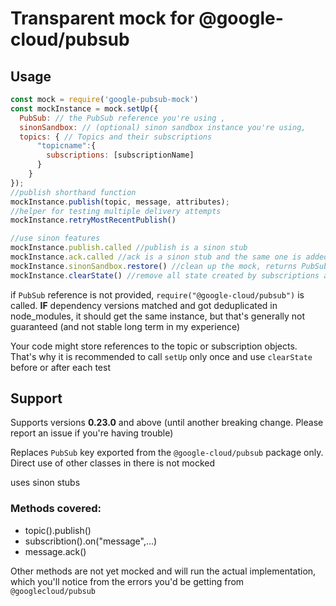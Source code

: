 # Transparent mock for @google-cloud/pubsub

## Usage

```js
const mock = require('google-pubsub-mock')
const mockInstance = mock.setUp({
  PubSub: // the PubSub reference you're using ,
  sinonSandbox: // (optional) sinon sandbox instance you're using,
  topics: { // Topics and their subscriptions
      "topicname":{
        subscriptions: [subscriptionName]
      }
    }
});
//publish shorthand function
mockInstance.publish(topic, message, attributes);
//helper for testing multiple delivery attempts
mockInstance.retryMostRecentPublish()

//use sinon features
mockInstance.publish.called //publish is a sinon stub
mockInstance.ack.called //ack is a sinon stub and the same one is added to all messages
mockInstance.sinonSandbox.restore() //clean up the mock, returns PubSub to its previous state.
mockInstance.clearState() //remove all state created by subscriptions and messages to avoid affecting another test suite while reusing one setup
```

if `PubSub` reference is not provided, `require("@google-cloud/pubsub")` is called. **IF** dependency versions matched and got deduplicated in node_modules, it should get the same instance, but that's generally not guaranteed (and not stable long term in my experience) 

Your code might store references to the topic or subscription objects. That's why it is recommended to call `setUp` only once and use `clearState` before or after each test

## Support

Supports versions **0.23.0** and above (until another breaking change. Please report an issue if you're having trouble)

Replaces `PubSub` key exported from the `@google-cloud/pubsub` package only. Direct use of other classes in there is not mocked

uses sinon stubs

### Methods covered:
- topic().publish()
- subscribtion().on("message",...)
- message.ack()

Other methods are not yet mocked and will run the actual implementation, which you'll notice from the errors you'd be getting from `@googlecloud/pubsub`

